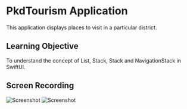 # PkdTourism Application
This application displays places to visit in a particular district.
## Learning Objective
 To understand the concept of List, Stack, Stack and NavigationStack in SwiftUI.
 ## Screen Recording
 ![Screenshot](https://github.com/Aswathy237/My_SwiftUI_Learnings/blob/main/PkdTourism/PkdTourism/ScreenShots/Screenshot%202025-01-11%20at%208.15.46%E2%80%AFPM.png)
 ![Screenshot](https://github.com/Aswathy237/My_SwiftUI_Learnings/blob/main/PkdTourism/PkdTourism/ScreenShots/Screenshot%202025-01-11%20at%208.16.03%E2%80%AFPM.png)
